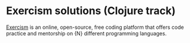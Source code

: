 # Exercism solutions (Clojure track)

[Exercism](https://exercism.org/) is an online, open-source, free coding platform that offers code practice and mentorship on {N} different programming languages.
